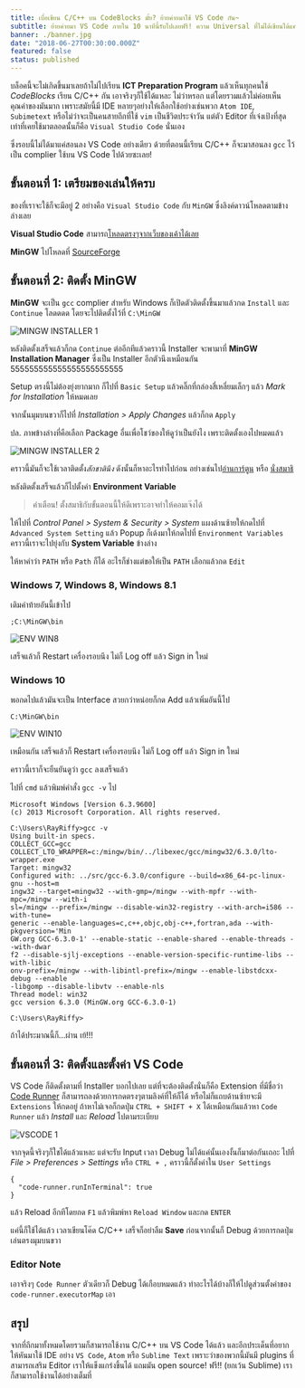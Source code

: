 ```yaml
---
title: เบื่อเขียน C/C++ บน CodeBlocks มั้ย? ย้ายค่ายมาใช้ VS Code กัน~
subtitle: ย้ายค่ายมา VS Code ภายใน 10 นาทีนี้รับไปเลยฟรี! ความ Universal ที่ไม่ได้เขียนได้แค่ C/C++
banner: ./banner.jpg
date: "2018-06-27T00:30:00.000Z"
featured: false
status: published
---
```


บล็อคนี้จะไม่เกิดขึ้นมาเลยถ้าไม่ไปเรียน **ICT Preparation Program** แล้วเห็นทุกคนใช้ *CodeBlocks* เรียน C/C++ กัน เอาจริงๆก็ใช้ได้แหละ ไม่ว่าหรอก แต่โดยรวมแล้วไม่ค่อยเห็นคุณค่าของมันมาก เพราะสมัยนี้มี IDE หลายๆอย่างให้เลือกใช้อย่างเช่นพวก `Atom IDE`, `Subimetext` หรือไม่ว่าจะเป็นคนสายถึกที่ใช้ `vim` เป็นชีวิตประจำวัน แต่ตัว Editor ที่เจ๋งเป้งที่สุดเท่าที่เคยใช้มาตลอดนั้นก็คือ `Visual Studio Code` นั่นเอง 

ซึ่งรอบนี้ไม่ได้มาแค่สอนลง VS Code อย่างเดียว ด้วยที่ตอนนี้เรียน C/C++ ก็จะมาสอนลง `gcc` ไว้เป็น complier ใช้บน VS Code ไปด้วยซะเลย!

## ขั้นตอนที่ 1: เตรียมของเล่นให้ครบ

ของที่เราจะใช้ก็จะมีอยู่ 2 อย่างคือ `Visual Studio Code` กับ `MinGW` ซึ่งลิงค์ดาวน์โหลดตามข้างล่างเลย

**Visual Studio Code** สามารถ[โหลดตรงๆจากเว็บของเค้าได้เลย](https://code.visualstudio.com/Download)

**MinGW** ไปโหลดที่ [SourceForge](https://sourceforge.net/projects/mingw/)

## ขั้นตอนที่ 2: ติดตั้ง MinGW

**MinGW** จะเป็น `gcc` complier สำหรับ Windows ก็เปิดตัวติดตั้งขึ้นมาแล้วกด `Install` และ `Continue` โลดดดด โดยจะไปติดตั้งไว้ที่ `C:\MinGW`

![MINGW INSTALLER 1](./1.jpg)

หลังติดตั้งเสร็จแล้วก็กด `Continue` ต่ออีกทีแล้วคราวนี้ Installer จะพามาที่ **MinGW Installation Manager** ซึ่งเป็น Installer อีกตัวนึงเหมือนกัน 555555555555555555555555

Setup ตรงนี้ไม่ต้องยุ่งยากมาก ก็ไปที่ `Basic Setup` แล้วคลิ๊กที่กล่องสี่เหลี่ยมเล็กๆ แล้ว *Mark for Installation* ให้หมดเลย

จากนั้นมุมบนขวาก็ไปที่ *Installation > Apply Changes* แล้วก็กด `Apply`

ปล. ภาพข้างล่างที่คือเลือก Package อื่นเพื่อโชว์ของให้ดูว่าเป็นยังไง เพราะติดตั้งเองไปหมดแล้ว

![MINGW INSTALLER 2](./2.jpg)

คราวนี้มันก็จะใช้เวลาติดตั้ง*สักชาตินึง* ดังนั้นก็หาอะไรทำไปก่อน อย่างเช่นไป[อ่านการ์ตูน](http://www.ookbeecomics.com/) หรือ [นั่งสมาธิ](http://samathi.com)

หลังติดตั้งเสร็จแล้วก็ไปตั้งค่า **Environment Variable**

> คำเตือน! ตั้งสมาธิกับขั้นตอนนี้ให้ดีเพราะอาจทำให้คอมเจ๊งได้

ให้ไปที่ *Control Panel > System & Security > System* แผงด้านซ้ายให้กดไปที่ `Advanced System Setting` แล้ว Popup ก็เด้งมาให้กดไปที่ `Environment Variables` คราวนี้เราจะไปยุ่งกับ **System Variable** ข้างล่าง

ให้หาคำว่า `PATH` หรือ `Path` ก็ได้ อะไรก็ช่างแต่ขอให้เป็น `PATH` เลือกแล้วกด `Edit`

### Windows 7, Windows 8, Windows 8.1

เติมคำท้ายอันนี้เข้าไป

```
;C:\MinGW\bin
```

![ENV WIN8](./3.jpg)

เสร็จแล้วก็ Restart เครื่องรอบนึง ไม่ก็ Log off แล้ว Sign in ใหม่

### Windows 10

พอกดไปแล้วมันจะเป็น Interface สวยกว่าหน่อยก็กด Add แล้วเพิ่มอันนี้ไป

```
C:\MinGW\bin
```

![ENV WIN10](./4.png)

เหมือนกัน เสร็จแล้วก็ Restart เครื่องรอบนึง ไม่ก็ Log off แล้ว Sign in ใหม่

คราวนี้เราก็จะยืนยันดูว่า `gcc` ลงเสร็จแล้ว

ไปที่ `cmd` แล้วพิมพ์คำสั่ง `gcc -v` ไป

```
Microsoft Windows [Version 6.3.9600]
(c) 2013 Microsoft Corporation. All rights reserved.

C:\Users\RayRiffy>gcc -v
Using built-in specs.
COLLECT_GCC=gcc
COLLECT_LTO_WRAPPER=c:/mingw/bin/../libexec/gcc/mingw32/6.3.0/lto-wrapper.exe
Target: mingw32
Configured with: ../src/gcc-6.3.0/configure --build=x86_64-pc-linux-gnu --host=m
ingw32 --target=mingw32 --with-gmp=/mingw --with-mpfr --with-mpc=/mingw --with-i
sl=/mingw --prefix=/mingw --disable-win32-registry --with-arch=i586 --with-tune=
generic --enable-languages=c,c++,objc,obj-c++,fortran,ada --with-pkgversion='Min
GW.org GCC-6.3.0-1' --enable-static --enable-shared --enable-threads --with-dwar
f2 --disable-sjlj-exceptions --enable-version-specific-runtime-libs --with-libic
onv-prefix=/mingw --with-libintl-prefix=/mingw --enable-libstdcxx-debug --enable
-libgomp --disable-libvtv --enable-nls
Thread model: win32
gcc version 6.3.0 (MinGW.org GCC-6.3.0-1)

C:\Users\RayRiffy>
```

ถ้าได้ประมาณนี้ก็...ผ่าน เย้!!!

## ขั้นตอนที่ 3: ติดตั้งและตั้งค่า VS Code

VS Code ก็ติดตั้งตามที่ Installer บอกไปเลย แต่ที่จะต้องติดตั้งนั่นก็คือ Extension ที่มีชื่อว่า [Code Runner](https://marketplace.visualstudio.com/items?itemName=formulahendry.code-runner) ก็สามารถลงด้วยการกดตรงๆตามลิงค์ที่ให้ก็ได้ หรือไม่ก็แถบด้านซ้ายจะมี `Extensions` ให้กดอยู่ ถ้าหาไม่เจอก็กดปุ่ม `CTRL + SHIFT + X` ได้เหมือนกันแล้วหา `Code Runner` แล้ว *Install* และ *Reload* ไปตามระเบียบ

![VSCODE 1](./5.jpg)

จากจุดนี้จริงๆก็ใชได้แล้วแหละ แต่จะรับ Input เวลา Debug ไม่ได้แค่นั้นเองงั้นก็มาต่อกันเถอะ ไปที่ *File > Preferences > Settings* หรือ `CTRL + ,` คราวนี้ก็ตั้งค่าใน `User Settings`

```
{
  "code-runner.runInTerminal": true
}
```

แล้ว Reload อีกทีโดยกด `F1` แล้วพิมพ์หา `Reload Window` และกด `ENTER`

แค่นี้ก็ใช้ได้แล้ว เวลาเขียนโค๊ด C/C++ เสร็จก็อย่าลืม **Save** ก่อนจากนั้นก็ Debug ด้วยการกดปุ่มเล่นตรงมุมบนขวา

### Editor Note

เอาจริงๆ `Code Runner` ตัวเดียวก็ Debug ได้เกือบหมดแล้ว ทำอะไรได้บ้างก็ให้ไปดูส่วนตั้งค่าของ `code-runner.executorMap` เอา

## สรุป

จากที่ถึกมาทั้งหมดโดยรวมก็สามารถใช้งาน C/C++ บน VS Code ได้แล้ว และอีกประเด็นที่อยากให้หันมาใช้ IDE อย่าง `VS Code`, `Atom` หรือ `Sublime Text` เพราะว่าของพวกนี้มันมี plugins ที่สามารถเสริม Editor เราให้แข็งแกร่งขึ้นได้ แถมมัน open source! ฟรี!! (ยกเว้น Sublime) เราก็สามารถใช้งานได้อย่างเต็มที่